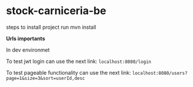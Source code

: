 # stock-carniceria-be

steps to install project run mvn install

**Urls importants**

In dev environmet

To test jwt login can use the next link:
```localhost:8080/login```

To test pageable functionality can use the next link: 
```localhost:8080/users?page=1&size=3&sort=userId,desc```
